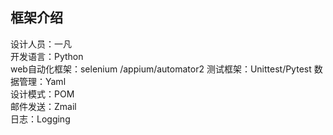## 框架介绍
   设计人员：一凡  
   开发语言：Python  
   web自动化框架：selenium  /appium/automator2
   测试框架：Unittest/Pytest
   数据管理：Yaml  
   设计模式：POM  
   邮件发送：Zmail  
   日志：Logging         
     
     
   